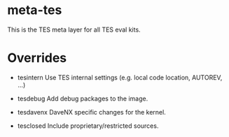 # meta-tes
This is the TES meta layer for all TES eval kits.

# Overrides
- tesintern
  Use TES internal settings (e.g. local code location, AUTOREV, ...)

- tesdebug
  Add debug packages to the image.

- tesdavenx
  DaveNX specific changes for the kernel.

- tesclosed
  Include proprietary/restricted sources.
